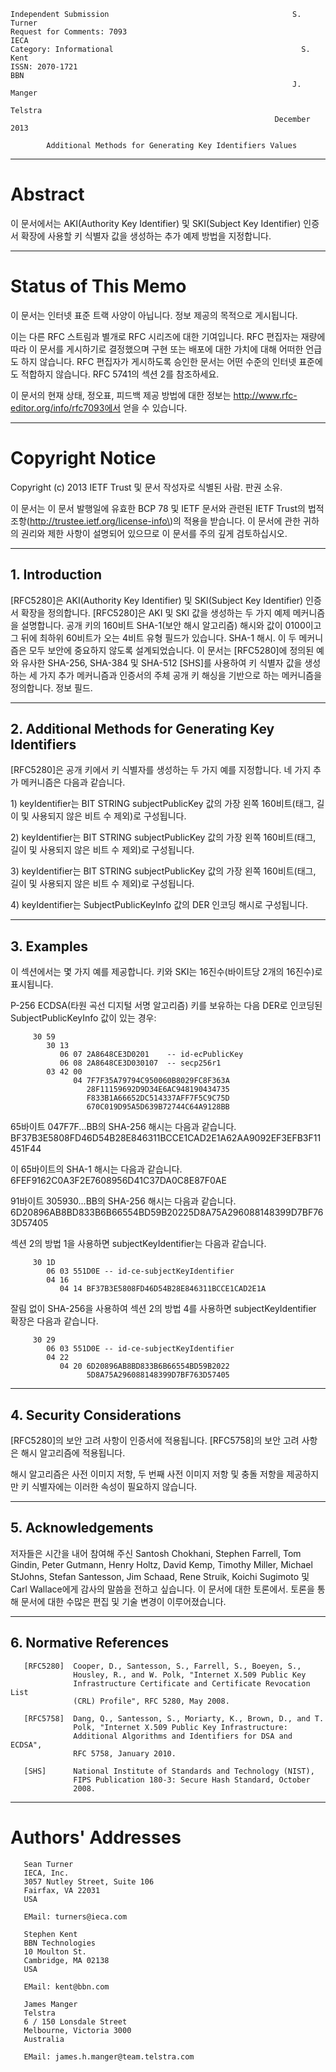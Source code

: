 

```text
Independent Submission                                         S. Turner
Request for Comments: 7093                                          IECA
Category: Informational                                          S. Kent
ISSN: 2070-1721                                                      BBN
                                                               J. Manger
                                                                 Telstra
                                                           December 2013

        Additional Methods for Generating Key Identifiers Values
```

---
# **Abstract**

이 문서에서는 AKI\(Authority Key Identifier\) ​​및 SKI\(Subject Key Identifier\) ​​인증서 확장에 사용할 키 식별자 값을 생성하는 추가 예제 방법을 지정합니다.

---
# **Status of This Memo**

이 문서는 인터넷 표준 트랙 사양이 아닙니다. 정보 제공의 목적으로 게시됩니다.

이는 다른 RFC 스트림과 별개로 RFC 시리즈에 대한 기여입니다.  RFC 편집자는 재량에 따라 이 문서를 게시하기로 결정했으며 구현 또는 배포에 대한 가치에 대해 어떠한 언급도 하지 않습니다.  RFC 편집자가 게시하도록 승인한 문서는 어떤 수준의 인터넷 표준에도 적합하지 않습니다. RFC 5741의 섹션 2를 참조하세요.

이 문서의 현재 상태, 정오표, 피드백 제공 방법에 대한 정보는 http://www.rfc-editor.org/info/rfc7093에서 얻을 수 있습니다.

---
# **Copyright Notice**

Copyright \(c\) 2013 IETF Trust 및 문서 작성자로 식별된 사람. 판권 소유.

이 문서는 이 문서 발행일에 유효한 BCP 78 및 IETF 문서와 관련된 IETF Trust의 법적 조항\(http://trustee.ietf.org/license-info\)의 적용을 받습니다. 이 문서에 관한 귀하의 권리와 제한 사항이 설명되어 있으므로 이 문서를 주의 깊게 검토하십시오.

---
## **1.  Introduction**

\[RFC5280\]은 AKI\(Authority Key Identifier\) ​​및 SKI\(Subject Key Identifier\) ​​인증서 확장을 정의합니다.  \[RFC5280\]은 AKI 및 SKI 값을 생성하는 두 가지 예제 메커니즘을 설명합니다. 공개 키의 160비트 SHA-1\(보안 해시 알고리즘\) 해시와 값이 0100이고 그 뒤에 최하위 60비트가 오는 4비트 유형 필드가 있습니다. SHA-1 해시.  이 두 메커니즘은 모두 보안에 중요하지 않도록 설계되었습니다.  이 문서는 \[RFC5280\]에 정의된 예와 유사한 SHA-256, SHA-384 및 SHA-512 \[SHS\]를 사용하여 키 식별자 값을 생성하는 세 가지 추가 메커니즘과 인증서의 주체 공개 키 해싱을 기반으로 하는 메커니즘을 정의합니다. 정보 필드.

---
## **2.  Additional Methods for Generating Key Identifiers**

\[RFC5280\]은 공개 키에서 키 식별자를 생성하는 두 가지 예를 지정합니다.  네 가지 추가 메커니즘은 다음과 같습니다.

1\) keyIdentifier는 BIT STRING subjectPublicKey 값의 가장 왼쪽 160비트\(태그, 길이 및 사용되지 않은 비트 수 제외\)로 구성됩니다.

2\) keyIdentifier는 BIT STRING subjectPublicKey 값의 가장 왼쪽 160비트\(태그, 길이 및 사용되지 않은 비트 수 제외\)로 구성됩니다.

3\) keyIdentifier는 BIT STRING subjectPublicKey 값의 가장 왼쪽 160비트\(태그, 길이 및 사용되지 않은 비트 수 제외\)로 구성됩니다.

4\) keyIdentifier는 SubjectPublicKeyInfo 값의 DER 인코딩 해시로 구성됩니다.

---
## **3.  Examples**

이 섹션에서는 몇 가지 예를 제공합니다.  키와 SKI는 16진수\(바이트당 2개의 16진수\)로 표시됩니다.

P-256 ECDSA\(타원 곡선 디지털 서명 알고리즘\) 키를 보유하는 다음 DER로 인코딩된 SubjectPublicKeyInfo 값이 있는 경우:

```text
     30 59
        30 13
           06 07 2A8648CE3D0201    -- id-ecPublicKey
           06 08 2A8648CE3D030107  -- secp256r1
        03 42 00
              04 7F7F35A79794C950060B8029FC8F363A
                 28F11159692D9D34E6AC948190434735
                 F833B1A66652DC514337AFF7F5C9C75D
                 670C019D95A5D639B72744C64A9128BB
```

65바이트 047F7F...BB의 SHA-256 해시는 다음과 같습니다. BF37B3E5808FD46D54B28E846311BCCE1CAD2E1A62AA9092EF3EFB3F11451F44

이 65바이트의 SHA-1 해시는 다음과 같습니다. 6FEF9162C0A3F2E7608956D41C37DA0C8E87F0AE

91바이트 305930...BB의 SHA-256 해시는 다음과 같습니다. 6D20896AB8BD833B6B66554BD59B20225D8A75A296088148399D7BF763D57405

섹션 2의 방법 1을 사용하면 subjectKeyIdentifier는 다음과 같습니다.

```text
     30 1D
        06 03 551D0E -- id-ce-subjectKeyIdentifier
        04 16
           04 14 BF37B3E5808FD46D54B28E846311BCCE1CAD2E1A
```

잘림 없이 SHA-256을 사용하여 섹션 2의 방법 4를 사용하면 subjectKeyIdentifier 확장은 다음과 같습니다.

```text
     30 29
        06 03 551D0E -- id-ce-subjectKeyIdentifier
        04 22
           04 20 6D20896AB8BD833B6B66554BD59B2022
                 5D8A75A296088148399D7BF763D57405
```

---
## **4.  Security Considerations**

\[RFC5280\]의 보안 고려 사항이 인증서에 적용됩니다.  \[RFC5758\]의 보안 고려 사항은 해시 알고리즘에 적용됩니다.

해시 알고리즘은 사전 이미지 저항, 두 번째 사전 이미지 저항 및 충돌 저항을 제공하지만 키 식별자에는 이러한 속성이 필요하지 않습니다.

---
## **5.  Acknowledgements**

저자들은 시간을 내어 참여해 주신 Santosh Chokhani, Stephen Farrell, Tom Gindin, Peter Gutmann, Henry Holtz, David Kemp, Timothy Miller, Michael StJohns, Stefan Santesson, Jim Schaad, Rene Struik, Koichi Sugimoto 및 Carl Wallace에게 감사의 말씀을 전하고 싶습니다. 이 문서에 대한 토론에서.  토론을 통해 문서에 대한 수많은 편집 및 기술 변경이 이루어졌습니다.

---
## **6.  Normative References**

```text
   [RFC5280]  Cooper, D., Santesson, S., Farrell, S., Boeyen, S.,
              Housley, R., and W. Polk, "Internet X.509 Public Key
              Infrastructure Certificate and Certificate Revocation List
              (CRL) Profile", RFC 5280, May 2008.

   [RFC5758]  Dang, Q., Santesson, S., Moriarty, K., Brown, D., and T.
              Polk, "Internet X.509 Public Key Infrastructure:
              Additional Algorithms and Identifiers for DSA and ECDSA",
              RFC 5758, January 2010.

   [SHS]      National Institute of Standards and Technology (NIST),
              FIPS Publication 180-3: Secure Hash Standard, October
              2008.
```

---
# **Authors' Addresses**

```text
   Sean Turner
   IECA, Inc.
   3057 Nutley Street, Suite 106
   Fairfax, VA 22031
   USA

   EMail: turners@ieca.com

   Stephen Kent
   BBN Technologies
   10 Moulton St.
   Cambridge, MA 02138
   USA

   EMail: kent@bbn.com

   James Manger
   Telstra
   6 / 150 Lonsdale Street
   Melbourne, Victoria 3000
   Australia

   EMail: james.h.manger@team.telstra.com
```
